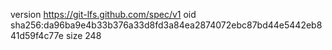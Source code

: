 version https://git-lfs.github.com/spec/v1
oid sha256:da96ba9e4b33b376a33d8fd3a84ea2874072ebc87bd44e5442eb841d59f4c77e
size 248
